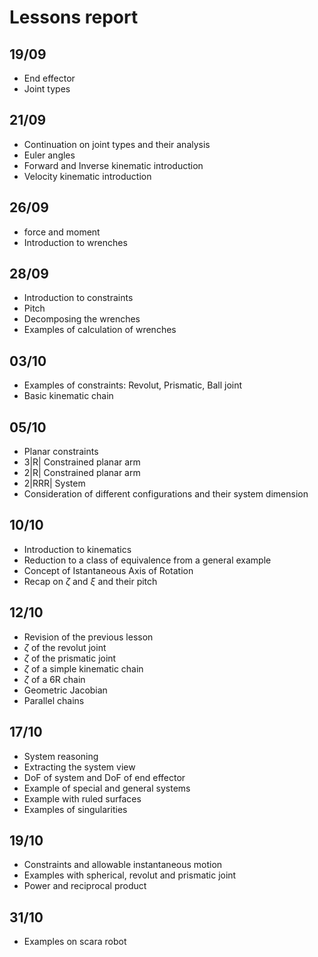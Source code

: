 # Lessons report

## 19/09
- End effector
- Joint types

## 21/09
- Continuation on joint types and their analysis
- Euler angles
- Forward and Inverse kinematic introduction
- Velocity kinematic introduction

## 26/09
- force and moment
- Introduction to wrenches

## 28/09
- Introduction to constraints
- Pitch
- Decomposing the wrenches
- Examples of calculation of wrenches

## 03/10
- Examples of constraints: Revolut, Prismatic, Ball joint
- Basic kinematic chain

## 05/10
- Planar constraints
- 3|R| Constrained planar arm
- 2|R| Constrained planar arm
- 2|RRR| System
- Consideration of different configurations and their system dimension

## 10/10
- Introduction to kinematics
- Reduction to a class of equivalence from a general example
- Concept of Istantaneous Axis of Rotation
- Recap on $\zeta$ and $\xi$ and their pitch

## 12/10
- Revision of the previous lesson
- $\zeta$ of the revolut joint
- $\zeta$ of the prismatic joint
- $\zeta$ of a simple kinematic chain
- $\zeta$ of a 6R chain
- Geometric Jacobian
- Parallel chains

## 17/10
- System reasoning
- Extracting the system view
- DoF of system and DoF of end effector
- Example of special and general systems
- Example with ruled surfaces
- Examples of singularities

## 19/10
- Constraints and allowable instantaneous motion
- Examples with spherical, revolut and prismatic joint
- Power and reciprocal product

## 31/10
- Examples on scara robot
